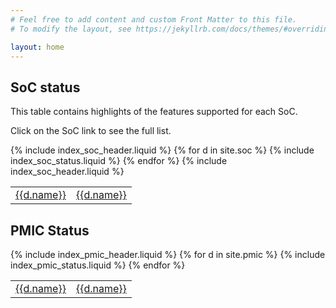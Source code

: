 ```yaml
---
# Feel free to add content and custom Front Matter to this file.
# To modify the layout, see https://jekyllrb.com/docs/themes/#overriding-theme-defaults

layout: home
---
```

<div>
<h2>SoC status</h2>
<p>This table contains highlights of the features supported for each SoC.</p>
<p>Click on the SoC link to see the full list.</p>
<table>
<thead>
{% include index_soc_header.liquid %}
</thead>
<tbody>
{% for d in site.soc %}
<tr>
<td><a href="{{d.url | absolute_url}}">{{d.name}}</a></td>
{% include index_soc_status.liquid %}
<td><a href="{{d.url | absolute_url}}">{{d.name}}</a></td>
</tr>
{% endfor %}
</tbody>
<tfoot>
{% include index_soc_header.liquid %}
</tfoot>
</table>
</div>

<div>
<h2>PMIC Status</h2>
<table>
<thead>
{% include index_pmic_header.liquid %}
</thead>
<tbody>
{% for d in site.pmic %}
<tr>
<td><a href="{{d.url | absolute_url}}">{{d.name}}</a></td>
{% include index_pmic_status.liquid %}
<td><a href="{{d.url | absolute_url}}">{{d.name}}</a></td>
</tr>
{% endfor %}
</tbody>
</table>
</div>

